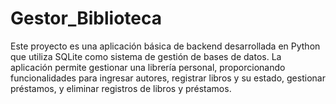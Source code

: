# Gestor_Biblioteca
Este proyecto es una aplicación básica de backend desarrollada en Python que utiliza SQLite como sistema de gestión de bases de datos. La aplicación permite gestionar una librería personal, proporcionando funcionalidades para ingresar autores, registrar libros y su estado, gestionar préstamos, y eliminar registros de libros y préstamos.
